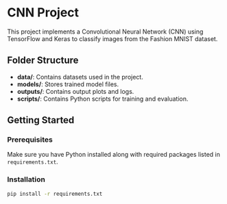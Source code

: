# CNN Project

This project implements a Convolutional Neural Network (CNN) using TensorFlow and Keras to classify images from the Fashion MNIST dataset.

## Folder Structure

- **data/**: Contains datasets used in the project.
- **models/**: Stores trained model files.
- **outputs/**: Contains output plots and logs.
- **scripts/**: Contains Python scripts for training and evaluation.

## Getting Started

### Prerequisites

Make sure you have Python installed along with required packages listed in `requirements.txt`.

### Installation

```bash
pip install -r requirements.txt
